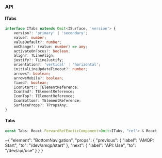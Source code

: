 

### API

#### ITabs

```ts
interface ITabs extends Omit<ISurface, 'version'> {
    version?: 'primary' | 'secondary';
    value?: number;
    valueDefault?: number;
    onChange?: (value: number) => any;
    activateOnFocus?: boolean;
    align?: TLineAlign;
    justify?: TLineJustify;
    orientation?: 'vertical' | 'horizontal';
    initialLineUpdateTimeout?: number;
    arrows?: boolean;
    arrowsMobile?: boolean;
    fixed?: boolean;
    IconStart?: TElementReference;
    IconEnd?: TElementReference;
    IconTop?: TElementReference;
    IconBottom?: TElementReference;
    SurfaceProps?: TPropsAny;
}
```

#### Tabs

```ts
const Tabs: React.ForwardRefExoticComponent<Omit<ITabs, "ref"> & React.RefAttributes<unknown>>;
```


~{
  "element": "BottomNavigation",
  "props": {
    "previous": {
      "label": "AMQP: Start",
      "to": "/dev/amqp/start"
    },
    "next": {
      "label": "API: Use",
      "to": "/dev/api/use"
    }
  }
}
